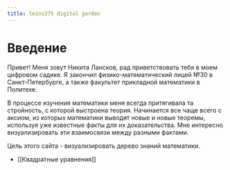 ```yaml
---
title: leins275 digital garden
---
```

# Введение

Привет! Меня зовут Никита Лансков, рад приветствовать тебя в моем цифровом садике. Я закончил физико-математический лицей №30 в Санкт-Петербурге, а также факультет прикладной математики в Политехе. 

В процессе изучения математики меня всегда притягивала та стройность, с которой выстроена теория. Начинается все чаще всего с аксиом, из которых математики выводят новые и новые теоремы, используя уже известные факты для их доказательства. Мне интересно визуализировать эти взаимосвязи между разными фактами. 

Цель этого сайта - визуализировать дерево знаний математики.

- [[Квадратные уравнения]]